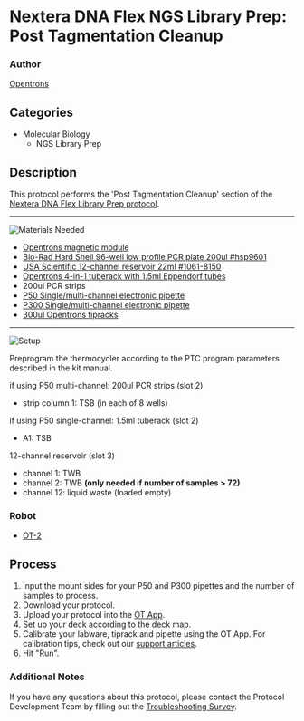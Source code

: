 # Nextera DNA Flex NGS Library Prep: Post Tagmentation Cleanup

### Author
[Opentrons](https://opentrons.com/)

## Categories
* Molecular Biology
	* NGS Library Prep


## Description
This protocol performs the 'Post Tagmentation Cleanup' section of the [Nextera DNA Flex Library Prep protocol](https://www.illumina.com/products/by-type/sequencing-kits/library-prep-kits/nextera-dna-flex.html).

---
![Materials Needed](https://s3.amazonaws.com/opentrons-protocol-library-website/custom-README-images/001-General+Headings/materials.png)

* [Opentrons magnetic module](https://shop.opentrons.com/collections/hardware-modules/products/magdeck)
* [Bio-Rad Hard Shell 96-well low profile PCR plate 200ul #hsp9601](bio-rad.com/en-us/sku/hsp9601-hard-shell-96-well-pcr-plates-low-profile-thin-wall-skirted-white-clear?ID=hsp9601)
* [USA Scientific 12-channel reservoir 22ml #1061-8150](https://www.usascientific.com/12-channel-automation-reservoir.aspx)
* [Opentrons 4-in-1 tuberack with 1.5ml Eppendorf tubes](https://shop.opentrons.com/collections/racks-and-adapters/products/tube-rack-set-1)
* 200ul PCR strips
* [P50 Single/multi-channel electronic pipette](https://shop.opentrons.com/collections/ot-2-pipettes)
* [P300 Single/multi-channel electronic pipette](https://shop.opentrons.com/collections/ot-2-pipettes)
* [300ul Opentrons tipracks](https://shop.opentrons.com/collections/opentrons-tips/products/opentrons-300ul-tips)

---
![Setup](https://s3.amazonaws.com/opentrons-protocol-library-website/custom-README-images/001-General+Headings/Setup.png)

Preprogram the thermocycler according to the PTC program parameters described in the kit manual.

if using P50 multi-channel: 200ul PCR strips (slot 2)
* strip column 1: TSB (in each of 8 wells)

if using P50 single-channel: 1.5ml tuberack (slot 2)
* A1: TSB

12-channel reservoir (slot 3)
* channel 1: TWB
* channel 2: TWB **(only needed if number of samples > 72)**
* channel 12: liquid waste (loaded empty)

### Robot
* [OT-2](https://opentrons.com/ot-2)

## Process
1. Input the mount sides for your P50 and P300 pipettes and the number of samples to process.
2. Download your protocol.
3. Upload your protocol into the [OT App](https://opentrons.com/ot-app).
4. Set up your deck according to the deck map.
5. Calibrate your labware, tiprack and pipette using the OT App. For calibration tips, check out our [support articles](https://support.opentrons.com/en/collections/1559720-guide-for-getting-started-with-the-ot-2).
6. Hit "Run".

### Additional Notes
If you have any questions about this protocol, please contact the Protocol Development Team by filling out the [Troubleshooting Survey](https://protocol-troubleshooting.paperform.co/).
